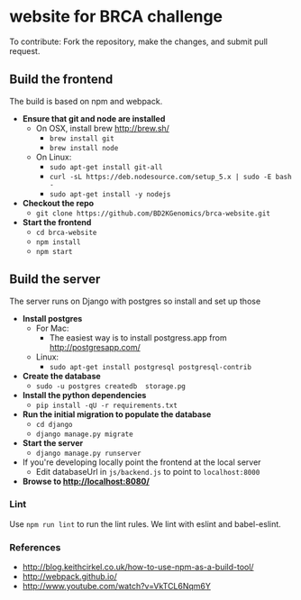 # website for BRCA challenge
To contribute:
Fork the repository, make the changes, and submit pull request. 

## Build the frontend
The build is based on npm and webpack.
* **Ensure that git and node are installed**
   * On OSX, install brew http://brew.sh/
       * `brew install git`
       * `brew install node`
   * On Linux:
        * `sudo apt-get install git-all`    
        * `curl -sL https://deb.nodesource.com/setup_5.x | sudo -E bash -`
        * `sudo apt-get install -y nodejs`
* **Checkout the repo**
   * `git clone https://github.com/BD2KGenomics/brca-website.git`
* **Start the frontend**
   * `cd brca-website`
   * `npm install`
   * `npm start`

## Build the server
The server runs on Django with postgres so install and set up those
* **Install postgres** 
   * For Mac:
       * The easiest way is to install postgress.app from http://postgresapp.com/
   * Linux: 
       * `sudo apt-get install postgresql postgresql-contrib`
* **Create the database** 
   * `sudo -u postgres createdb  storage.pg`
* **Install the python dependencies**
   * `pip install -qU -r requirements.txt`
* **Run the initial migration to populate the database**
   * `cd django`
   * `django manage.py migrate`
* **Start the server**
   * `django manage.py runserver`
* If you're developing locally point the frontend at the local server
   * Edit databaseUrl in `js/backend.js` to point to `localhost:8000`
* **Browse to [http://localhost:8080/](http://localhost:8080/)**

### Lint

Use `npm run lint` to run the lint rules. We lint with eslint and babel-eslint.

### References
 * http://blog.keithcirkel.co.uk/how-to-use-npm-as-a-build-tool/
 * http://webpack.github.io/
 * http://www.youtube.com/watch?v=VkTCL6Nqm6Y
